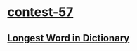 # [contest-57](https://leetcode.com/contest/leetcode-weekly-contest-57)

## [Longest Word in Dictionary](../../problems/720)

